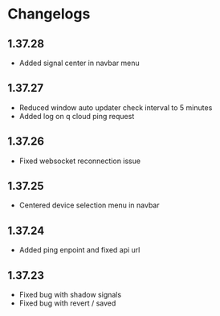 # Changelogs

## 1.37.28

- Added signal center in navbar menu

## 1.37.27

- Reduced window auto updater check interval to 5 minutes
- Added log on q cloud ping request

## 1.37.26

- Fixed websocket reconnection issue

## 1.37.25

- Centered device selection menu in navbar

## 1.37.24

- Added ping enpoint and fixed api url

## 1.37.23

- Fixed bug with shadow signals
- Fixed bug with revert / saved
